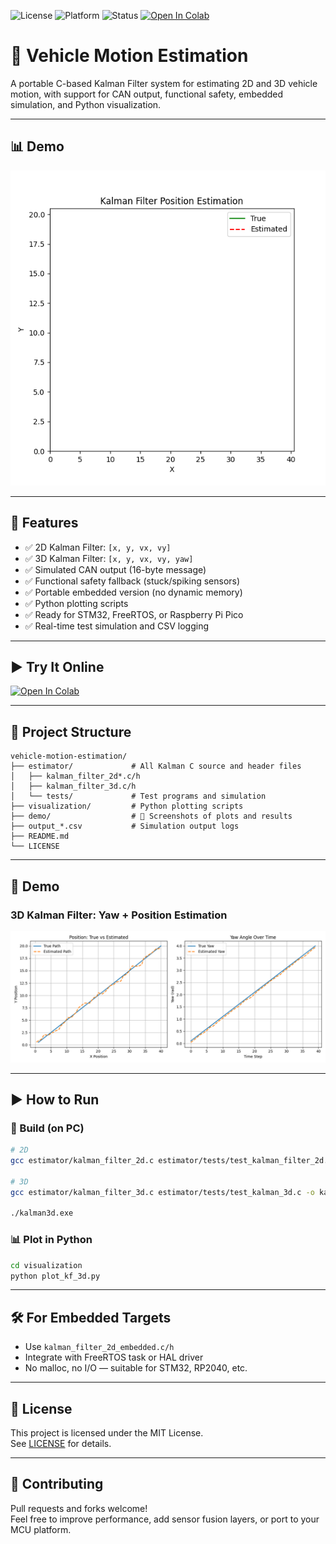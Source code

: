 ![License](https://img.shields.io/badge/license-MIT-blue.svg)
![Platform](https://img.shields.io/badge/platform-embedded-lightgrey)
![Status](https://img.shields.io/badge/status-active-brightgreen)
[![Open In Colab](https://colab.research.google.com/assets/colab-badge.svg)](https://colab.research.google.com/github/Jafarbnr/vehicle-motion-estimation/blob/main/visualization/kalman_filter_demo.ipynb)

# 🚗 Vehicle Motion Estimation

A portable C-based Kalman Filter system for estimating 2D and 3D vehicle motion, with support for CAN output, functional safety, embedded simulation, and Python visualization.

---

## 📊 Demo

![Kalman Filter Demo](demo/kalman_3d_demo.gif)

---

## 🧠 Features

- ✅ 2D Kalman Filter: `[x, y, vx, vy]`
- ✅ 3D Kalman Filter: `[x, y, vx, vy, yaw]`
- ✅ Simulated CAN output (16-byte message)
- ✅ Functional safety fallback (stuck/spiking sensors)
- ✅ Portable embedded version (no dynamic memory)
- ✅ Python plotting scripts
- ✅ Ready for STM32, FreeRTOS, or Raspberry Pi Pico
- ✅ Real-time test simulation and CSV logging

---

## ▶️ Try It Online

[![Open In Colab](https://colab.research.google.com/assets/colab-badge.svg)](https://colab.research.google.com/github/Jafarbnr/vehicle-motion-estimation/blob/main/visualization/kalman_filter_demo.ipynb)

---

## 📂 Project Structure

```
vehicle-motion-estimation/
├── estimator/             # All Kalman C source and header files
│   ├── kalman_filter_2d*.c/h
│   ├── kalman_filter_3d.c/h
│   └── tests/             # Test programs and simulation
├── visualization/         # Python plotting scripts
├── demo/                  # 📸 Screenshots of plots and results
├── output_*.csv           # Simulation output logs
├── README.md
└── LICENSE
```

---

## 📸 Demo

### 3D Kalman Filter: Yaw + Position Estimation

![3D Estimation Plot](demo/kalman_3d_sample.png)

---

## ▶️ How to Run

### 🔧 Build (on PC)

```bash
# 2D
gcc estimator/kalman_filter_2d.c estimator/tests/test_kalman_filter_2d.c -o kalman2d.exe

# 3D
gcc estimator/kalman_filter_3d.c estimator/tests/test_kalman_3d.c -o kalman3d.exe

./kalman3d.exe
```

### 📊 Plot in Python

```bash
cd visualization
python plot_kf_3d.py
```

---

## 🛠️ For Embedded Targets

- Use `kalman_filter_2d_embedded.c/h`
- Integrate with FreeRTOS task or HAL driver
- No malloc, no I/O — suitable for STM32, RP2040, etc.

---

## 📄 License

This project is licensed under the MIT License.  
See [LICENSE](LICENSE) for details.

---

## 🧩 Contributing

Pull requests and forks welcome!  
Feel free to improve performance, add sensor fusion layers, or port to your MCU platform.

